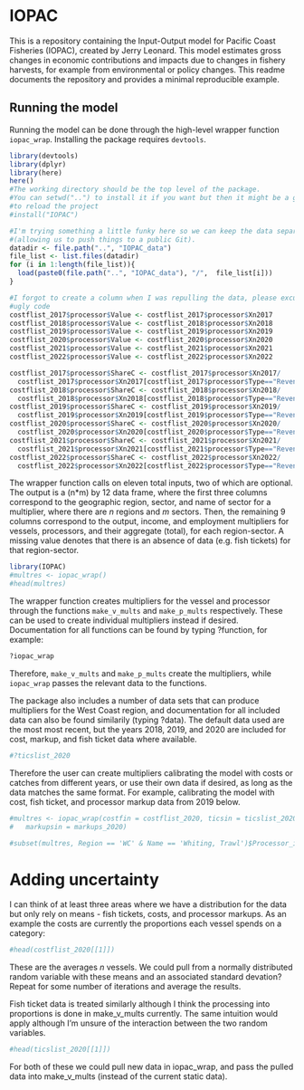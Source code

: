 <!-- README.md is generated from README.Rmd. Please edit that file -->

# IOPAC

This is a repository containing the Input-Output model for Pacific Coast
Fisheries (IOPAC), created by Jerry Leonard. This model estimates gross
changes in economic contributions and impacts due to changes in fishery
harvests, for example from environmental or policy changes. This readme
documents the repository and provides a minimal reproducible example.

## Running the model

Running the model can be done through the high-level wrapper function
`iopac_wrap`. Installing the package requires `devtools`.

``` r
library(devtools)
library(dplyr)
library(here)
here()
#The working directory should be the top level of the package.
#You can setwd("..") to install it if you want but then it might be a good idea
#to reload the project
#install("IOPAC")

#I'm trying something a little funky here so we can keep the data separate
#(allowing us to push things to a public Git).
datadir <- file.path("..", "IOPAC_data")
file_list <- list.files(datadir)
for (i in 1:length(file_list)){
  load(paste0(file.path("..", "IOPAC_data"), "/",  file_list[i]))
}

#I forgot to create a column when I was repulling the data, please excuse the
#ugly code
costflist_2017$processor$Value <- costflist_2017$processor$Xn2017
costflist_2018$processor$Value <- costflist_2018$processor$Xn2018
costflist_2019$processor$Value <- costflist_2019$processor$Xn2019
costflist_2020$processor$Value <- costflist_2020$processor$Xn2020
costflist_2021$processor$Value <- costflist_2021$processor$Xn2021
costflist_2022$processor$Value <- costflist_2022$processor$Xn2022

costflist_2017$processor$ShareC <- costflist_2017$processor$Xn2017/
  costflist_2017$processor$Xn2017[costflist_2017$processor$Type=="Revenue"]
costflist_2018$processor$ShareC <- costflist_2018$processor$Xn2018/
  costflist_2018$processor$Xn2018[costflist_2018$processor$Type=="Revenue"]
costflist_2019$processor$ShareC <- costflist_2019$processor$Xn2019/
  costflist_2019$processor$Xn2019[costflist_2019$processor$Type=="Revenue"]
costflist_2020$processor$ShareC <- costflist_2020$processor$Xn2020/
  costflist_2020$processor$Xn2020[costflist_2020$processor$Type=="Revenue"]
costflist_2021$processor$ShareC <- costflist_2021$processor$Xn2021/
  costflist_2021$processor$Xn2021[costflist_2021$processor$Type=="Revenue"]
costflist_2022$processor$ShareC <- costflist_2022$processor$Xn2022/
  costflist_2022$processor$Xn2022[costflist_2022$processor$Type=="Revenue"]
```

The wrapper function calls on eleven total inputs, two of which are
optional. The output is a (n\*m) by 12 data frame, where the first three
columns correspond to the geographic region, sector, and name of sector
for a multiplier, where there are *n* regions and *m* sectors. Then, the
remaining 9 columns correspond to the output, income, and employment
multipliers for vessels, processors, and their aggregate (total), for
each region-sector. A missing value denotes that there is an absence of
data (e.g. fish tickets) for that region-sector.

``` r
library(IOPAC)
#multres <- iopac_wrap()
#head(multres)
```

The wrapper function creates multipliers for the vessel and processor
through the functions `make_v_mults` and `make_p_mults` respectively.
These can be used to create individual multipliers instead if desired.
Documentation for all functions can be found by typing ?function, for
example:

``` r
?iopac_wrap
```

Therefore, `make_v_mults` and `make_p_mults` create the multipliers,
while `iopac_wrap` passes the relevant data to the functions.

The package also includes a number of data sets that can produce
multipliers for the West Coast region, and documentation for all
included data can also be found similarily (typing ?data). The default
data used are the most most recent, but the years 2018, 2019, and 2020
are included for cost, markup, and fish ticket data where available.

``` r
#?ticslist_2020
```

Therefore the user can create multipliers calibrating the model with
costs or catches from different years, or use their own data if desired,
as long as the data matches the same format. For example, calibrating
the model with cost, fish ticket, and processor markup data from 2019
below.

``` r
#multres <- iopac_wrap(costfin = costflist_2020, ticsin = ticslist_2020, 
#   markupsin = markups_2020)

#subset(multres, Region == 'WC' & Name == 'Whiting, Trawl')$Processor_income
```

# Adding uncertainty

I can think of at least three areas where we have a distribution for the
data but only rely on means - fish tickets, costs, and processor
markups. As an example the costs are currently the proportions each
vessel spends on a category:

``` r
#head(costflist_2020[[1]])
```

These are the averages *n* vessels. We could pull from a normally
distributed random variable with these means and an associated standard
devation? Repeat for some number of iterations and average the results.

Fish ticket data is treated similarly although I think the processing
into proportions is done in make_v\_mults currently. The same intuition
would apply although I’m unsure of the interaction between the two
random variables.

``` r
#head(ticslist_2020[[1]])
```

For both of these we could pull new data in iopac_wrap, and pass the
pulled data into make_v\_mults (instead of the current static data).

